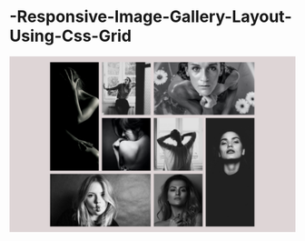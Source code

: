# -Responsive-Image-Gallery-Layout-Using-Css-Grid

![](https://github.com/hariidev/-Responsive-Image-Gallery-Layout-Using-Css-Grid/blob/master/images/Responsive-image-gallery.png)
